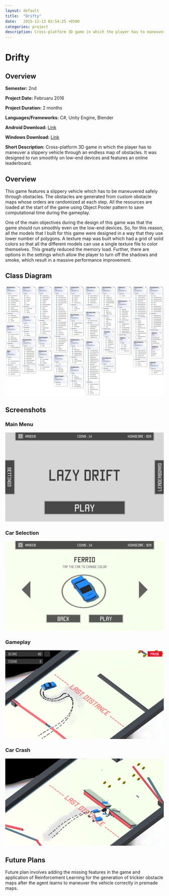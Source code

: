 ```yaml
---
layout: default
title:  "Drifty"
date:   2015-12-13 02:54:25 +0500
categories: project
description: Cross-platform 3D game in which the player has to maneuver a slippery vehicle through an endless map of obstacles. It was designed to run smoothly on low-end devices and features an online leaderboard.
---
```

# **Drifty**
## **Overview**
**Semester:** 2nd

**Project Date:** Februaru 2016

**Project Duration:** 2 months

**Languages/Frameworks:** C#, Unity Engine, Blender

**Android Download:** [Link](/assets/downloads/drifty/drifty-android.apk)

**Windows Download:** [Link](/assets/downloads/drifty/drifty-windows-desktop.zip)

**Short Description:** Cross-platform 3D game in which the player has to maneuver a slippery vehicle through an endless map of obstacles. It was designed to run smoothly on low-end devices and features an online leaderboard.

## **Overview**
This game features a slippery vehicle which has to be maneuvered safely
through obstacles. The obstacles are generated from custom obstacle maps
whose orders are randomized at each step. All the resources are loaded
at the start of the game using Object Pooler pattern to save
computational time during the gameplay.

One of the main objectives during the design of this game was that the
game should run smoothly even on the low-end devices. So, for this
reason, all the models that I built for this game were designed in a way
that they use lower number of polygons. A texture map was built which
had a grid of solid colors so that all the different models can use a
single texture file to color themselves. This greatly reduced the memory
load. Further, there are options in the settings which allow the player to
turn off the shadows and smoke, which result in a massive
performance improvement.

## **Class Diagram**
![Class Diagram](/assets/media/drifty/class_diagram.png)

## **Screenshots**
### **Main Menu**
![Main Menu](/assets/media/drifty/main_screen.png)

### **Car Selection**
![Car Selection](/assets/media/drifty/car_selection.png)

### **Gameplay**
![Gameplay](/assets/media/drifty/gameplay.png)

### **Car Crash**
![Car Explosion](/assets/media/drifty/crash.png)

## **Future Plans**
Future plan involves adding the missing features in the game and
application of Reinforcement Learning for the generation of trickier
obstacle maps after the agent learns to maneuver the vehicle correctly
in premade maps.
